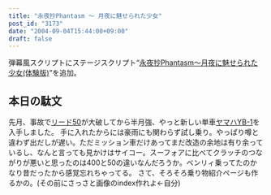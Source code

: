 ```yaml
---
title: "永夜抄Phantasm ～ 月夜に魅せられた少女"
post_id: "3173"
date: "2004-09-04T15:44:00+09:00"
draft: false
---
```



弾幕風スクリプトにステージスクリプト“[永夜抄Phantasm～月夜に魅せられた少女(体験版)](/tag/touhou-in-phantasm)”を追加。
## 本日の駄文
先月、事故で[リード50](/lead50)が大破してから半月強、やっと新しい単車[ヤマハYB-1](/tag/yb-1)を入手しました。 手に入れたからには豪雨にも関わらず試し乗り。やっぱり噂と違わず出だしが遅い。ただミッション車だけあってまだ改造の余地は有り余っているし、なんと言っても見かけはサイコー。スーフォアに比べてクラッチのつながりが悪いと思ったのは400と50の違いなんだろうか。ベンリィ乗ってたのかなり昔だったから感覚忘れちゃってる。 さて、そろそろ乗り物紹介ページも作るかの。(その前にさっさと画像のindex作れよ←自分)
